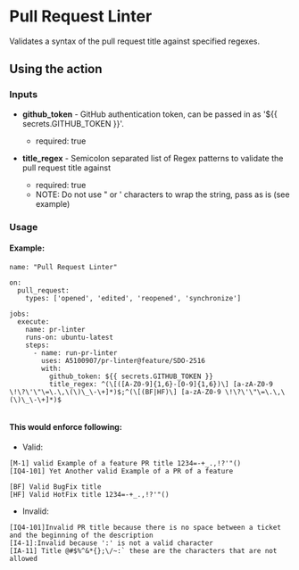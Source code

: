 # Pull Request Linter

Validates a syntax of the pull request title against specified regexes.

## Using the action

### Inputs
* __github_token__ - GitHub authentication token, can be passed in as '${{ secrets.GITHUB_TOKEN }}'.
    * required: true

* __title_regex__ - Semicolon separated list of Regex patterns to validate the pull request title against
    * required: true
    * NOTE: Do not use " or ' characters to wrap the string, pass as is (see example)

### Usage
#### Example:
```
name: "Pull Request Linter"
 
on:
  pull_request:
    types: ['opened', 'edited', 'reopened', 'synchronize']
 
jobs:
  execute:
    name: pr-linter
    runs-on: ubuntu-latest
    steps:
      - name: run-pr-linter
        uses: A5100907/pr-linter@feature/SDO-2516
        with:
          github_token: ${{ secrets.GITHUB_TOKEN }}
          title_regex: ^(\[([A-Z0-9]{1,6}-[0-9]{1,6})\] [a-zA-Z0-9 \!\?\'\"\=\.\,\(\)\_\-\+]*)$;^(\[(BF|HF)\] [a-zA-Z0-9 \!\?\'\"\=\.\,\(\)\_\-\+]*)$
               
```
#### This would enforce following:

  * Valid:
  ```
  [M-1] valid Example of a feature PR title 1234=-+_.,!?'"()
  [IQ4-101] Yet Another valid Example of a PR of a feature
  
  [BF] Valid BugFix title
  [HF] Valid HotFix title 1234=-+_.,!?'"()
  ```

  * Invalid:
  ```
  [IQ4-101]Invalid PR title because there is no space between a ticket and the beginning of the description
  [I4-1]:Invalid because ':' is not a valid character
  [IA-11] Title @#$%^&*{};\/~:` these are the characters that are not allowed
  ```
